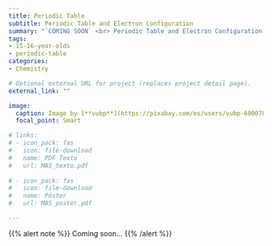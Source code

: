 ```yaml
---
title: Periodic Table
subtitle: Periodic Table and Electron Configuration
summary: "`COMING SOON` <br> Periodic Table and Electron Configuration."
tags:
- 15-16-year-olds
- periodic-table
categories:
- Chemistry

# Optional external URL for project (replaces project detail page).
external_link: ""

image:
  caption: Image by [**vubp**](https://pixabay.com/es/users/vubp-6000785/) on [Pixabay](https://pixabay.com/es/)
  focal_point: Smart

# links:
# - icon_pack: fas
#   icon: file-download
#   name: PDF Texto
#   url: MAS_texto.pdf
  
# - icon_pack: fas
#   icon: file-download
#   name: Póster
#   url: MAS_poster.pdf

---
```


{{% alert note %}}
Coming soon...
{{% /alert %}}